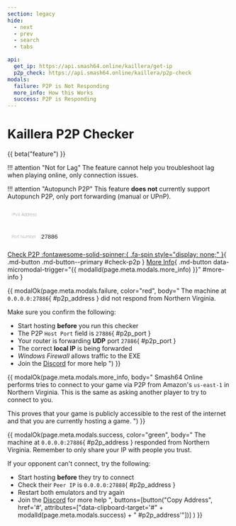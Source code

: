 ```yaml
---
section: legacy
hide:
  - next
  - prev
  - search
  - tabs

api:
  get_ip: https://api.smash64.online/kaillera/get-ip
  p2p_check: https://api.smash64.online/kaillera/p2p-check
modals:
  failure: P2P is Not Responding
  more_info: How this Works
  success: P2P is Responding
---
```


# Kaillera P2P Checker

<style>
  .md-input-field {
    align-items: center;
    background-color: var(--md-code-bg-color);
    border-radius: .1rem;
    border: 0 solid;
    box-shadow: var(--md-shadow-z1);
    color: var(--md-default-fg-color);
    display: flex;
    padding: .6rem;
    width: 100%;
  }

  .md-input-field .prefix {
    border: 0 solid;
    flex-shrink: 0;
    font-weight: lighter;
    font-size: .6rem;
    padding-right: .6rem;
  }

  .md-input-field input {
    background-color: var(--md-code-bg-color);
    border: 0 solid;
    color: var(--md-default-fg-color);
    flex-grow: 1;
  }

  .md-input-field .suffix {
    border: 0 solid;
    flex-shrink: 0;
    font-weight: lighter;
    font-size: .6rem;
    padding-left: .6rem;
  }
</style>

{{ beta("feature") }}

!!! attention "Not for Lag"
    The feature cannot help you troubleshoot lag when playing online, only connection issues.

!!! attention "Autopunch P2P"
    This feature **does not** currently support Autopunch P2P, only port forwarding (manual or UPnP).

<div class="md-input-field">
  <span class="prefix">IPv4 Address</span>
  <input type="text" id="p2p-ipv4">
  <span class="suffix" id="get-ip-button" style="display: none;"><a href="https://whatismyipaddress.com/" target="_blank">Get IP</a></span>
</div>
<p></p>
<div class="md-input-field">
  <span class="prefix">Port Number</span>
  <input type="number" id="p2p-port" min="1025" max="65535" value="27886" placeholder="27886">
</div>

[Check P2P :fontawesome-solid-spinner:{ .fa-spin style="display: none;" }](javascript:checkP2P();){ .md-button .md-button--primary #check-p2p }
[More Info](#){ .md-button data-micromodal-trigger="{{ modalId(page.meta.modals.more_info) }}" #more-info }

{{ modalOk(page.meta.modals.failure, color="red", body="
The machine at `0.0.0.0:27886`{ #p2p_address } did not respond from Northern Virginia.

Make sure you confirm the following:

- Start hosting **before** you run this checker
- The P2P `Host Port` field is `27886`{ #p2p_port }
- Your router is forwarding **UDP** port `27886`{ #p2p_port }
- The correct **local IP** is being forwarded
- *Windows Firewall* allows traffic to the EXE
- Join the [Discord](https://discord.gg/ssb64) for more help
") }}

{{ modalOk(page.meta.modals.more_info, body="
Smash64 Online performs tries to connect to your game via P2P from Amazon's `us-east-1`
in Northern Virginia. This is the same as asking another player to try to connect to you.

This proves that your game is publicly accessible to the rest of the internet and that you
are currently hosting a game.
") }}

{{ modalOk(page.meta.modals.success, color="green", body="
The machine at `0.0.0.0:27886`{ #p2p_address } responded from Northern Virginia.
Remember to only share your IP with people you trust.

If your opponent can't connect, try the following:

- Start hosting **before** they try to connect
- Check their `Peer IP` is `0.0.0.0:27888`{ #p2p_address }
- Restart both emulators and try again
- Join the [Discord](https://discord.gg/ssb64) for more help
", buttons=[button("Copy Address", href='#', attributes=["data-clipboard-target='#" + modalId(page.meta.modals.success) + " #p2p_address'"])] ) }}

<script>
  function checkP2P() {
    var button = document.querySelector('#check-p2p span');
    button.style.display = 'inherit';

    var ipv4 = document.getElementById('p2p-ipv4');
    var port = document.getElementById('p2p-port');

    if (isIPv4(ipv4.value) && isValidPort(port.value)) {
      sessionStorage.setItem('p2p-ipv4', ipv4.value);

      fetch('{{ page.meta.api.p2p_check }}', {
        method: 'POST',
        body: JSON.stringify({
          host: ipv4.value || 'self',
          port: port.value || '27886',
          via: '{{ page.canonical_url }}',
        })
      })
      .then(response => response.json())
      .then(data => {
        button.style.display = 'none';
        showResults(port, data);
      })
      .catch(error => console.log(error));
    } else {
      button.style.display = 'none';
      alert$.next("Invalid IP address and/or port.");
    }
  }

  function getIPv4() {
    const ipv4 = document.getElementById('p2p-ipv4');
    const button = document.getElementById('get-ip-button');
    let cached_ip = sessionStorage.getItem('p2p-ipv4');

    if (isIPv4(cached_ip)) {
      button.style.display = 'none';
      ipv4.value = cached_ip;
    } else {
      fetch('{{ page.meta.api.get_ip }}', {
        method: 'GET',
      })
      .then(response => response.text())
      .then(data => {
        if (isIPv4(data)) {
          button.style.display = 'none';
          ipv4.value = data;
          sessionStorage.setItem('p2p-ipv4', data);
        } else {
          button.style.display = 'inherit';
        }
      })
      .catch(error => console.log(error));
    }
  }

  function isIPv4(data) {
    return data !== null && data.match(/^((25[0-5]|(2[0-4]|1\d|[1-9]|)\d)\.?\b){4}$/);
  }

  function isValidPort(data) {
    return Number(data) > 1024 && Number(data) < 65535;
  }

  function showResults(port, results) {
    if (results.success) {
      modalId = '{{ modalId(page.meta.modals.success) }}';
    } else {
      modalId = '{{ modalId(page.meta.modals.failure) }}';
    }

    const meta = JSON.parse(results.meta);
    const address = `${meta.host}:${meta.port}`;
    const modal = document.getElementById(modalId);

    modal.querySelectorAll('#p2p_address').forEach((element) => {
      element.innerHTML = address;
    });
    modal.querySelectorAll('#p2p_port').forEach((element) => {
      element.innerHTML = port.value || '27886';
    });

    MicroModal.show(modalId);
    document.querySelector('.md-dialog').style.zIndex = 101;
    modal.querySelector('.md-button--primary').focus();
    modal.querySelector('.md-button--primary').blur();
  }

  getIPv4();
</script>

